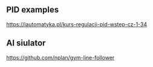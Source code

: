 ## PID examples
https://iautomatyka.pl/kurs-regulacji-pid-wstep-cz-1-34

## AI siulator
https://github.com/nplan/gym-line-follower
